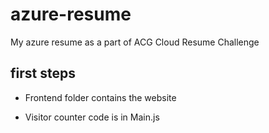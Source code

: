 # azure-resume
My azure resume as a part of ACG Cloud Resume Challenge

## first steps

- Frontend folder contains the website 

- Visitor counter code is in Main.js